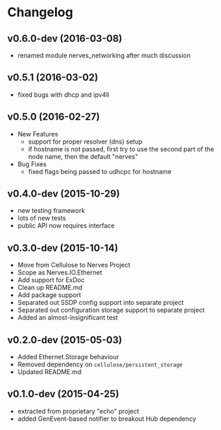 # Changelog

## v0.6.0-dev (2016-03-08)

* renamed module nerves_networking after much discussion

## v0.5.1 (2016-03-02)

* fixed bugs with dhcp and ipv4ll

## v0.5.0 (2016-02-27)
* New Features
  * support for proper resolver (dns) setup
  * if hostname is not passed, first try to use the second part of the node name, then the default "nerves"
* Bug Fixes
  * fixed flags being passed to udhcpc for hostname


## v0.4.0-dev (2015-10-29)

* new testing framework
* lots of new tests
* public API now requires interface

## v0.3.0-dev (2015-10-14)

* Move from Cellulose to Nerves Project
* Scope as Nerves.IO.Ethernet
* Add support for ExDoc
* Clean up README.md
* Add package support
* Separated out SSDP config support into separate project
* Separated out configuration storage support to separate project
* Added an almost-insignificant test

## v0.2.0-dev (2015-05-03)

- Added Ethernet.Storage behaviour
- Removed dependency on `cellulose/persistent_storage`
- Updated README.md

## v0.1.0-dev (2015-04-25)

- extracted from proprietary "echo" project
- added GenEvent-based notifier to breakout Hub dependency
